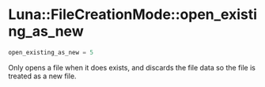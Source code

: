 # Luna::FileCreationMode::open_existing_as_new

```c++
open_existing_as_new = 5
```

Only opens a file when it does exists, and discards the file data so the file is treated as a new file. 

